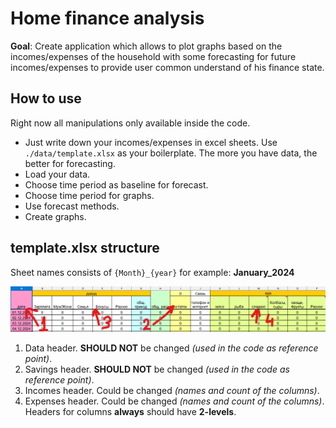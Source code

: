 # Home finance analysis

**Goal**:
Create application which allows to plot graphs based on the incomes/expenses
of the household with some forecasting for future incomes/expenses
to provide user common understand of his finance state.

## How to use

Right now all manipulations only available inside the code.  

- Just write down your incomes/expenses in excel sheets.
  Use `./data/template.xlsx` as your boilerplate.
  The more you have data, the better for forecasting.
- Load your data.  
- Choose time period as baseline for forecast.  
- Choose time period for graphs.  
- Use forecast methods.  
- Create graphs.  

## template.xlsx structure

Sheet names consists of `{Month}_{year}` for example: **January_2024**

![template_structure](template_structure.png)

1. Data header. **SHOULD NOT** be changed *(used in the code as reference point)*.  
2. Savings header. **SHOULD NOT** be changed *(used in the code as reference point)*.  
3. Incomes header. Could be changed *(names and count of the columns)*.
4. Expenses header. Could be changed *(names and count of the columns)*.  
   Headers for columns **always** should have **2-levels**.
